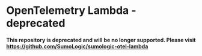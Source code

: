 # OpenTelemetry Lambda - deprecated

**This repository is deprecated and will be no longer supported. Please visit https://github.com/SumoLogic/sumologic-otel-lambda**

